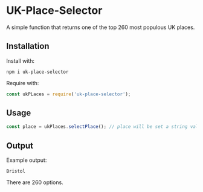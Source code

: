
# UK-Place-Selector

A simple function that returns one of the top 260 most populous UK places.

## Installation

Install with:
```code
npm i uk-place-selector
```

Require with:

```js
const ukPLaces = require('uk-place-selector');
```

## Usage 

```js
const place = ukPlaces.selectPlace(); // place will be set a string value containing a place name.
```

## Output

Example output:

```code
Bristol
```
There are 260 options.
